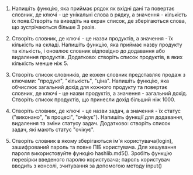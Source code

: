 1. Напишіть функцію, яка приймає рядок як вхідні дані та повертає словник, де ключі - це унікальні слова в рядку, а значення - кількість їх появ.Створіть та виведіть на екран список, де зберігаються слова, що зустрічаються більше 3 разів.

2. Створіть словник, де ключі - це назви продуктів, а значення - їх кількість на складі. Напишіть функцію, яка приймає назву продукту та кількість, і оновлює словник відповідно до додавання або видалення продуктів. Додатково: створіть список продуктів, в яких кількість менше ніж 5.

3. Створіть список словників, де кожен словник представляє продаж з ключами: "продукт", "кількість", "ціна". Напишіть функцію, яка обчислює загальний дохід для кожного продукту та повертає словник, де ключі - це назви продуктів, а значення - загальний дохід. Створіть список продуктів, що принесли дохід більший ніж 1000.

4. Створіть словник, де ключі - це назви задач, а значення - їх статус ("виконано", "в процесі", "очікує"). Напишіть функції для додавання, видалення та зміни статусу задач. Додатково: створіть список задач, які мають статус "очікує".

5. Створіть словник в якому зберігаються ім'я користувача(login), зашифрований пароль та повне ПІБ користувача. Для хешування пароля використовуйте функцію hashlib.md5(). Зробіть функцію перевірки введеного паролю користувача; пароль користувач вводить з консолі, зчитування за допомогою методу input()
